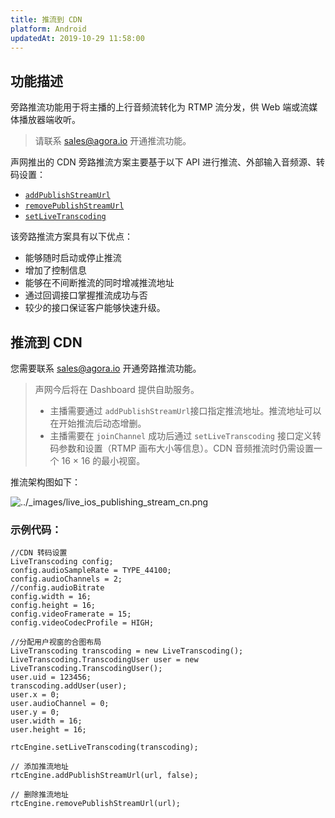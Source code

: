 ```yaml
---
title: 推流到 CDN
platform: Android
updatedAt: 2019-10-29 11:58:00
---
```


## 功能描述

旁路推流功能用于将主播的上行音频流转化为 RTMP 流分发，供 Web 端或流媒体播放器端收听。

> 请联系 [sales@agora.io](mailto:sales@agora.io) 开通推流功能。

声网推出的 CDN 旁路推流方案主要基于以下 API 进行推流、外部输入音频源、转码设置：

- [`addPublishStreamUrl`](./API%20Reference/java/classio_1_1agora_1_1rtc_1_1_rtc_engine.html#a4445b4ca9509cc4e2966b6d308a8f08f)
- [`removePublishStreamUrl`](./API%20Reference/java/classio_1_1agora_1_1rtc_1_1_rtc_engine.html#a87b3f2f17bce8f4cc42b3ee6312d30d4)
- [`setLiveTranscoding`](./API%20Reference/java/classio_1_1agora_1_1rtc_1_1_rtc_engine.html#a3cb9804ae71819038022d7575834b88c)

该旁路推流方案具有以下优点：

- 能够随时启动或停止推流
- 增加了控制信息
- 能够在不间断推流的同时增减推流地址
- 通过回调接口掌握推流成功与否
- 较少的接口保证客户能够快速升级。

## 推流到 CDN

您需要联系 [sales@agora.io](mailto:sales@agora.io) 开通旁路推流功能。

> 声网今后将在 Dashboard 提供自助服务。
>
> - 主播需要通过 `addPublishStreamUrl`接口指定推流地址。推流地址可以在开始推流后动态增删。
> - 主播需要在 `joinChannel` 成功后通过 `setLiveTranscoding` 接口定义转码参数和设置（RTMP 画布大小等信息）。CDN 音频推流时仍需设置一个 16 &times; 16 的最小视窗。

推流架构图如下：

<img alt="../_images/live_ios_publishing_stream_cn.png" src="https://web-cdn.agora.io/docs-files/cn/live_ios_publishing_stream_cn.png"/>

### 示例代码：

```
//CDN 转码设置
LiveTranscoding config;
config.audioSampleRate = TYPE_44100;
config.audioChannels = 2;
//config.audioBitrate
config.width = 16;
config.height = 16;
config.videoFramerate = 15;
config.videoCodecProfile = HIGH;

//分配用户视窗的合图布局
LiveTranscoding transcoding = new LiveTranscoding();
LiveTranscoding.TranscodingUser user = new LiveTranscoding.TranscodingUser();
user.uid = 123456;
transcoding.addUser(user);
user.x = 0;
user.audioChannel = 0;
user.y = 0;
user.width = 16;
user.height = 16;

rtcEngine.setLiveTranscoding(transcoding);
```

```
// 添加推流地址
rtcEngine.addPublishStreamUrl(url, false);
```

```
// 删除推流地址
rtcEngine.removePublishStreamUrl(url);
```
